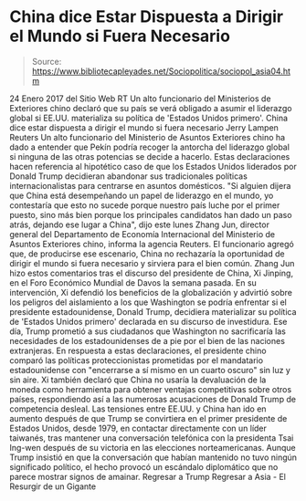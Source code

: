 # China dice Estar Dispuesta a Dirigir el Mundo si Fuera Necesario

> Source: https://www.bibliotecapleyades.net/Sociopolitica/sociopol_asia04.htm

24 Enero 2017
del Sitio Web RT
Un alto funcionario del Ministerios de Exteriores chino
declaró que su país se verá obligado a asumir el liderazgo global
si EE.UU. materializa su política de
'Estados Unidos primero'.
China dice estar dispuesta a dirigir el mundo si fuera necesario Jerry Lampen
Reuters
Un alto funcionario del Ministerio de Asuntos Exteriores chino ha dado a entender que Pekín podría recoger la antorcha del liderazgo global si ninguna de las otras potencias se decide a hacerlo. Estas declaraciones hacen referencia al hipotético caso de que los Estados Unidos liderados por Donald Trump decidieran abandonar sus tradicionales políticas internacionalistas para centrarse en asuntos domésticos.
"Si alguien dijera que China está desempeñando un papel de liderazgo en el mundo, yo contestaría que esto no sucede porque nuestro país luche por el primer puesto, sino más bien porque los principales candidatos han dado un paso atrás, dejando ese lugar a China", dijo este lunes Zhang Jun, director general del Departamento de Economía Internacional del Ministerio de Asuntos Exteriores chino, informa la agencia Reuters.
El funcionario agregó que, de producirse ese escenario, China no rechazaría la oportunidad de dirigir el mundo si fuera necesario y sirviera para el bien común.
Zhang Jun hizo estos comentarios tras el discurso del presidente de China, Xi Jinping, en el Foro Económico Mundial de Davos la semana pasada.
En su intervención, Xi defendió los beneficios de la globalización y advirtió sobre los peligros del aislamiento a los que Washington se podría enfrentar si el presidente estadounidense, Donald Trump, decidiera materializar su política de 'Estados Unidos primero' declarada en su discurso de investidura.
Ese día, Trump prometió a sus ciudadanos que Washington no sacrificaría las necesidades de los estadounidenses de a pie por el bien de las naciones extranjeras.
En respuesta a estas declaraciones, el presidente chino comparó las políticas proteccionistas prometidas por el mandatario estadounidense con "encerrarse a sí mismo en un cuarto oscuro" sin luz y sin aire.
Xi también declaró que China no usaría la devaluación de la moneda como herramienta para obtener ventajas competitivas sobre otros países, respondiendo así a las numerosas acusaciones de Donald Trump de competencia desleal.
Las tensiones entre EE.UU. y China han ido en aumento después de que Trump se convirtiera en el primer presidente de Estados Unidos, desde 1979, en contactar directamente con un líder taiwanés, tras mantener una conversación telefónica con la presidenta Tsai Ing-wen después de su victoria en las elecciones norteamericanas.
Aunque Trump insistió en que la conversación que habían mantenido no tuvo ningún significado político, el hecho provocó un escándalo diplomático que no parece mostrar signos de amainar.
Regresar a Trump
Regresar a Asia - El Resurgir de un Gigante
